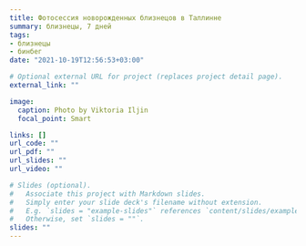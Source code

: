 ```yaml
---
title: Фотосессия новорожденных близнецов в Таллинне
summary: близнецы, 7 дней
tags:
- близнецы
- бинбег
date: "2021-10-19T12:56:53+03:00"

# Optional external URL for project (replaces project detail page).
external_link: ""

image:
  caption: Photo by Viktoria Iljin
  focal_point: Smart

links: []
url_code: ""
url_pdf: ""
url_slides: ""
url_video: ""

# Slides (optional).
#   Associate this project with Markdown slides.
#   Simply enter your slide deck's filename without extension.
#   E.g. `slides = "example-slides"` references `content/slides/example-slides.md`.
#   Otherwise, set `slides = ""`.
slides: ""
---
```


